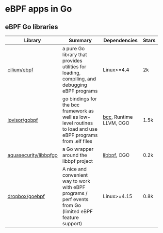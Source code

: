 # eBPF apps in Go

## eBPF Go libraries

| Library | Summary | Dependencies | Stars |
|---------|---------|--------------|-------|
|[cilium/ebpf](https://github.com/cilium/ebpf)|a pure Go library that provides utilities for loading, compiling, and debugging eBPF programs | Linux>=4.4 | 2k |
|[iovisor/gobpf](https://github.com/iovisor/gobpf)|go bindings for the bcc framework as well as low-level routines to load and use eBPF programs from .elf files| [bcc](https://github.com/iovisor/bcc), Runtime LLVM, CGO | 1.5k |
|[aquasecurity/libbpfgo](https://github.com/aquasecurity/libbpfgo)|a Go wrapper around the libbpf project|[libbpf](https://github.com/libbpf/libbpf), CGO| 0.2k |
|[dropbox/goebpf](https://github.com/dropbox/goebpf)|A nice and convenient way to work with eBPF programs / perf events from Go (limited eBPF feature support)|Linux>=4.15| 0.8k |
